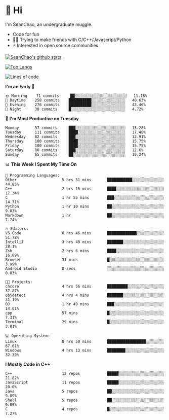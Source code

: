 # 👋 Hi
I'm SeanChao, an undergraduate muggle.

- Code for fun
- 👨‍💻 Trying to make friends with C/C++/Javascript/Python
- ⚡ Interested in open source communities

[![SeanChao's github stats](https://i-github-readme-stats.vercel.app/api?username=seanchao&show_icons=true)](https://github.com/anuraghazra/github-readme-stats)

[![Top Langs](https://i-github-readme-stats.vercel.app/api/top-langs/?username=seanchao&layout=compact)](https://github.com/anuraghazra/github-readme-stats)

<!--START_SECTION:waka-->
![Lines of code](https://img.shields.io/badge/From%20Hello%20World%20I%27ve%20Written-1.6%20million%20lines%20of%20code-blue)

**I'm an Early 🐤** 

```text
🌞 Morning    71 commits     ██░░░░░░░░░░░░░░░░░░░░░░░   11.18% 
🌆 Daytime    258 commits    ██████████░░░░░░░░░░░░░░░   40.63% 
🌃 Evening    276 commits    ██████████░░░░░░░░░░░░░░░   43.46% 
🌙 Night      30 commits     █░░░░░░░░░░░░░░░░░░░░░░░░   4.72%

```
📅 **I'm Most Productive on Tuesday** 

```text
Monday       97 commits     ███░░░░░░░░░░░░░░░░░░░░░░   15.28% 
Tuesday      111 commits    ████░░░░░░░░░░░░░░░░░░░░░   17.48% 
Wednesday    82 commits     ███░░░░░░░░░░░░░░░░░░░░░░   12.91% 
Thursday     100 commits    ████░░░░░░░░░░░░░░░░░░░░░   15.75% 
Friday       100 commits    ████░░░░░░░░░░░░░░░░░░░░░   15.75% 
Saturday     80 commits     ███░░░░░░░░░░░░░░░░░░░░░░   12.6% 
Sunday       65 commits     ██░░░░░░░░░░░░░░░░░░░░░░░   10.24%

```


📊 **This Week I Spent My Time On** 

```text
💬 Programming Languages: 
Other                    5 hrs 51 mins       ███████████░░░░░░░░░░░░░░   44.85% 
C++                      2 hrs 15 mins       ████░░░░░░░░░░░░░░░░░░░░░   17.34% 
C                        1 hr 55 mins        ███░░░░░░░░░░░░░░░░░░░░░░   14.71% 
Python                   1 hr 10 mins        ██░░░░░░░░░░░░░░░░░░░░░░░   9.03% 
Markdown                 1 hr                ██░░░░░░░░░░░░░░░░░░░░░░░   7.74%

🔥 Editors: 
VS Code                  6 hrs 46 mins       █████████████░░░░░░░░░░░░   51.78% 
IntelliJ                 3 hrs 40 mins       ███████░░░░░░░░░░░░░░░░░░   28.1% 
Zsh                      2 hrs 6 mins        ████░░░░░░░░░░░░░░░░░░░░░   16.09% 
Browser                  31 mins             █░░░░░░░░░░░░░░░░░░░░░░░░   3.99% 
Android Studio           0 secs              ░░░░░░░░░░░░░░░░░░░░░░░░░   0.03%

🐱‍💻 Projects: 
chcore                   4 hrs 56 mins       █████████░░░░░░░░░░░░░░░░   37.87% 
objdetect                4 hrs 4 mins        ███████░░░░░░░░░░░░░░░░░░   31.19% 
OJ                       1 hr 49 mins        ███░░░░░░░░░░░░░░░░░░░░░░   14.01% 
cpp                      57 mins             █░░░░░░░░░░░░░░░░░░░░░░░░   7.31% 
Terminal                 29 mins             █░░░░░░░░░░░░░░░░░░░░░░░░   3.81%

💻 Operating System: 
Linux                    8 hrs 50 mins       █████████████████░░░░░░░░   67.61% 
Windows                  4 hrs 13 mins       ████████░░░░░░░░░░░░░░░░░   32.39%

```

**I Mostly Code in C++** 

```text
C++                      12 repos            █████░░░░░░░░░░░░░░░░░░░░   21.82% 
JavaScript               11 repos            █████░░░░░░░░░░░░░░░░░░░░   20.0% 
Java                     5 repos             ██░░░░░░░░░░░░░░░░░░░░░░░   9.09% 
Shell                    5 repos             ██░░░░░░░░░░░░░░░░░░░░░░░   9.09% 
C                        4 repos             █░░░░░░░░░░░░░░░░░░░░░░░░   7.27%

```



<!--END_SECTION:waka-->
